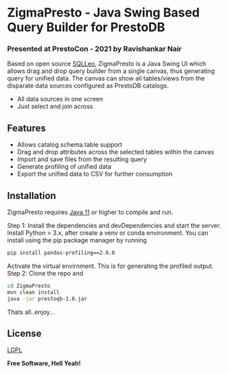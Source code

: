 # ZigmaPresto - Java Swing Based Query Builder for PrestoDB
### Presented at PrestoCon - 2021 by Ravishankar Nair



Based on open source [SQLLeo][df1], ZigmaPresto is a Java Swing UI which allows drag and drop query builder from a single canvas, thus generating query for unified data. The canvas can show all tables/views from the disparate data sources configured as PrestoDB catalogs.

- All data sources in one screen
- Just select and join across

## Features

- Allows catalog.schema.table support
- Drag and drop attributes across the selected tables within the canvas 
- Import and save files from the resulting query
- Generate profiling of unified data
- Export the unified data to CSV for further consumption



## Installation

ZigmaPresto requires [Java 11][Java11] or higher to compile and run.

Step 1: Install the dependencies and devDependencies and start the server. Install Python > 3.x, after create a venv or conda environment. 
You can install using the pip package manager by running

```sh
pip install pandas-profiling==2.9.0
```
Activate the virtual envirnment. This is for generating the profiled output.
Step 2: Clone the repo and 

```sh
cd ZigmaPresto
mvn clean install
java -jar prestoqb-1.0.jar
```

Thats all..enjoy...

## License

[LGPL][LGPL]

**Free Software, Hell Yeah!**

[//]: # (These are reference links used in the body of this note and get stripped out when the markdown processor does its job. There is no need to format nicely because it shouldn't be seen. Thanks SO - http://stackoverflow.com/questions/4823468/store-comments-in-markdown-syntax)

  
   [df1]: <https://sqleo.sourceforge.io/>
   [Java11]: <https://www.oracle.com/java/technologies/javase-jdk11-downloads.html>
   [LGPL]: <https://www.gnu.org/licenses/lgpl-3.0.en.html>
  

